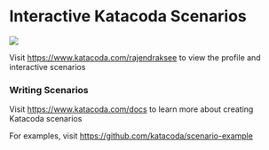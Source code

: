 # Interactive Katacoda Scenarios

[![](http://shields.katacoda.com/katacoda/rajendraksee/count.svg)](https://www.katacoda.com/rajendraksee "Get your profile on Katacoda.com")

Visit https://www.katacoda.com/rajendraksee to view the profile and interactive scenarios

### Writing Scenarios
Visit https://www.katacoda.com/docs to learn more about creating Katacoda scenarios

For examples, visit https://github.com/katacoda/scenario-example
